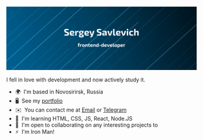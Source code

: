 [![Savlevich GitHub Banner](./logo.png)](https://savlevich.ru)

<!--
**Ssavl420/Ssavl420** is a ✨ _special_ ✨ repository because its `README.md` (this file) appears on your GitHub profile.

Here are some ideas to get you started:

- 🔭 I’m currently working on ...
- 🌱 I’m currently learning ...
- 👯 I’m looking to collaborate on ...
- 🤔 I’m looking for help with ...
- 💬 Ask me about ...
- 📫 How to reach me: ...
- 😄 Pronouns: ...
- ⚡ Fun fact: ...
-->
I fell in love with development and now actively study it.

* 🌍  I'm based in Novosirirsk, Russia
* 🖥️  See my [portfolio](https://savlevich.ru/)
* ✉️  You can contact me at [Email](mailto:sa.savlevich@gmail.com) or [Telegram](https://t.me/d_livsi)
* 🧠  I'm learning HTML, CSS, JS, React, Node.JS
* 🤝  I'm open to collaborating on any interesting projects to
* ⚡  I'm Iron Man!
